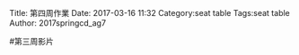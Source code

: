 Title: 第四周作業
Date: 2017-03-16 11:32
Category:seat table
Tags:seat table
Author: 2017springcd_ag7



<!-- PELICAN_END_SUMMARY -->

#第三周影片

